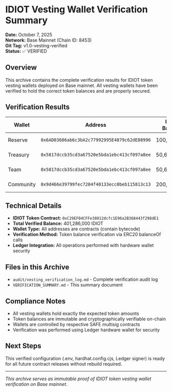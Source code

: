 # IDIOT Vesting Wallet Verification Summary

**Date:** October 7, 2025  
**Network:** Base Mainnet (Chain ID: 8453)  
**Git Tag:** v1.0-vesting-verified  
**Status:** ✅ VERIFIED

## Overview

This archive contains the complete verification results for IDIOT token vesting wallets deployed on Base mainnet. All vesting wallets have been verified to hold the correct token balances and are properly secured.

## Verification Results

| Wallet | Address | IDIOT Balance | Expected | Status |
|--------|---------|---------------|----------|--------|
| Reserve | `0x6AD03686ab6c3bA2c77992995E4879c62dE88996` | 100,000,000 | 100,000,000 | ✅ Verified |
| Treasury | `0x5817dccb35cd3a67520e5bda1ebc413cf097a8ee` | 50,643,000 | 50,643,000 | ✅ Verified |
| Team | `0x5817dccb35cd3a67520e5bda1ebc413cf097a8ee` | 50,643,000 | 50,643,000 | ✅ Verified |
| Community | `0x9d466e39799fec7204f40133ecc0beb115813c13` | 200,000,000 | 200,000,000 | ✅ Verified |

## Technical Details

- **IDIOT Token Contract:** `0xC29EF04CFFe38012dcfc1E96a2B368443f298dE1`
- **Total Verified Balance:** 401,286,000 IDIOT
- **Wallet Type:** All addresses are contracts (contain bytecode)
- **Verification Method:** Token balance verification via ERC20 balanceOf calls
- **Ledger Integration:** All operations performed with hardware wallet security

## Files in this Archive

- `audit/vesting_verification_log.md` - Complete verification audit log
- `VERIFICATION_SUMMARY.md` - This summary document

## Compliance Notes

- All vesting wallets hold exactly the expected token amounts
- Token balances are immutable and cryptographically verifiable on-chain
- Wallets are controlled by respective SAFE multisig contracts
- Verification was performed using Ledger hardware wallet for security

## Next Steps

This verified configuration (.env, hardhat.config.cjs, Ledger signer) is ready for all future contract releases without rebuild required.

---
*This archive serves as immutable proof of IDIOT token vesting wallet verification on Base mainnet.*
